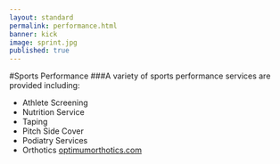 ```yaml
---
layout: standard
permalink: performance.html
banner: kick
image: sprint.jpg
published: true
---
```


#Sports Performance
###A variety of sports performance services are provided including:

- Athlete Screening
- Nutrition Service 
- Taping
- Pitch Side Cover
- Podiatry Services
- Orthotics [optimumorthotics.com](http://www.optimumorthotics.com)
